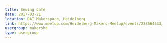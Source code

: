 ```yaml
---
title: Sewing Café
date: 2017-03-21
location: DAI Makerspace, Heidelberg
link: https://www.meetup.com/Heidelberg-Makers-Meetup/events/238564533/
usergroup: makershd
type: usergroup
---
```


